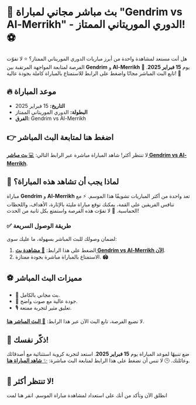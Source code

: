 # 📢 بث مباشر مجاني لمباراة "Gendrim vs Al-Merrikh" - الدوري الموريتاني الممتاز! ⚽

هل أنت مستعد لمشاهدة واحدة من أبرز مباريات الدوري الموريتاني الممتاز؟ ⭐ لا تفوّت الفرصة لمتابعة المواجهة المرتقبة بين **Gendrim** و **Al-Merrikh** يوم **15 فبراير 2025**. 🎉 تابع البث المباشر مجانًا واضغط على الرابط للاستمتاع بالمباراة كاملة بجودة عالية! 🎥

## 🔥 موعد المباراة

- **التاريخ:** 15 فبراير 2025
- **البطولة:** الدوري الموريتاني الممتاز
- **الفرق:** Gendrim vs Al-Merrikh

## 👉 اضغط هنا لمتابعة البث المباشر

لا تنتظر أكثر! شاهد المباراة مباشرة عبر الرابط التالي: [💻 **بث مباشر Gendrim vs Al-Merrikh**](https://tinyurl.com/livestreamfreeo?st=Gendrim+vs+Al-Merrikh&si=ghc).

## 🎯 لماذا يجب أن تشاهد هذه المباراة؟

مباراة **Gendrim** و **Al-Merrikh** تعد واحدة من أكثر المباريات تشويقًا هذا الموسم. ⚡ مع تنافس الفريقين على القمة، يمكنك توقع مباراة مليئة بالإثارة، الأهداف، واللحظات الحماسية. 🌟 لا تفوّت هذه الفرصة واستمتع بكل ثانية من الحدث!

### ✅ طريقة الوصول السريعة

لضمان وصولك للبث المباشر بسهولة، ما عليك سوى:

1. الضغط على هذا الرابط: [📲 **مشاهدة بث Gendrim vs Al-Merrikh الآن**](https://tinyurl.com/livestreamfreeo?st=Gendrim+vs+Al-Merrikh&si=ghc).
2. الاستمتاع بالمباراة مباشرة بجودة ممتازة. 🏟️

## ⚽ مميزات البث المباشر

- 📡 بث مجاني بالكامل.
- 💎 جودة عالية مع صوت واضح.
- 🎙️ تعليق مثير لتجربة ممتعة.

لا تضيع الفرصة، تابع البث الآن عبر هذا الرابط: [🔗 **البث المباشر هنا**](https://tinyurl.com/livestreamfreeo?st=Gendrim+vs+Al-Merrikh&si=ghc).

## 📅 ذكّر نفسك!

ضع تنبيهًا لموعد المباراة يوم **15 فبراير 2025**. استعد لتجربة كروية استثنائية مع أصدقائك وعائلتك. 🕒 لا تنس أن تضغط على هذا الرابط لمتابعة البث مباشرة: [✨ **شاهد المباراة هنا**](https://tinyurl.com/livestreamfreeo?st=Gendrim+vs+Al-Merrikh&si=ghc).

## 🚀 لا تنتظر أكثر!

انطلق الآن وتأكد من أنك على استعداد لمشاهدة مباراة الموسم. انقر هنا لمت
